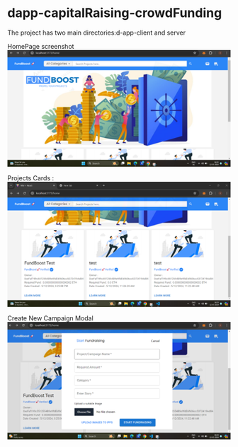 # dapp-capitalRaising-crowdFunding

The project has two main directories:d-app-client and server

HomePage screenshot
![alt text](image.png)

Projects Cards : 
![alt text](image-1.png)

Create New Campaign Modal
![alt text](image-2.png)